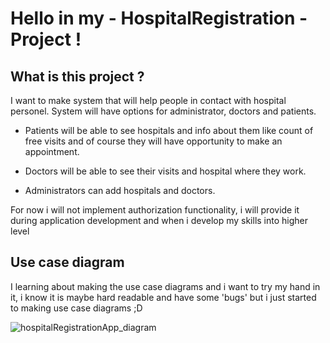 # Hello in my - HospitalRegistration - Project !

## What is this project ?

I want to make system that will help people in contact with hospital personel. 
System will have options for administrator, doctors and patients.

- Patients will be able to see hospitals and info about them like count of free visits and 
  of course they will have opportunity to make an appointment.

- Doctors will be able to see their visits and hospital where they work.

- Administrators can add hospitals and doctors.

For now i will not implement authorization functionality, i will provide it during application development
and when i develop my skills into higher level


## Use case diagram

I learning about making the use case diagrams and i want to try my hand in it, i 
know it is maybe hard readable and have some 'bugs' but i just started to making use case diagrams ;D

<img src="https://res.cloudinary.com/daidpbgul/image/upload/c_scale,h_814,q_100/v1638449324/hr_app_diagram_hx5c21.png" title="hospitalRegistrationApp_diagram" />
